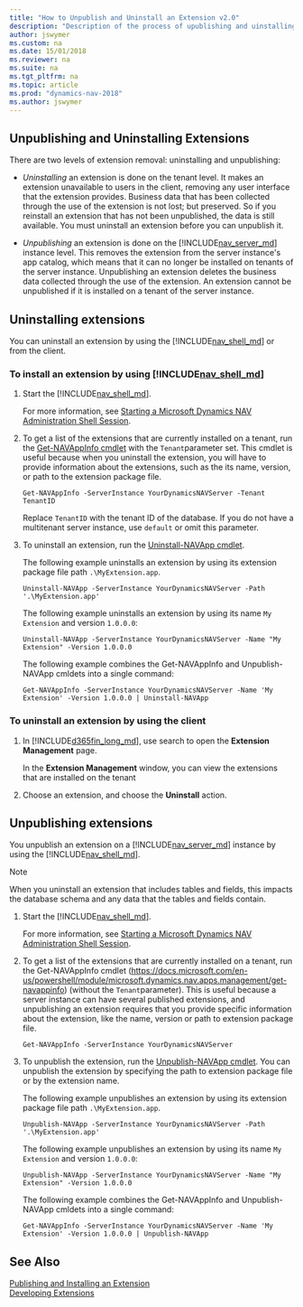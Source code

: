 ```yaml
---
title: "How to Unpublish and Uninstall an Extension v2.0"
description: "Description of the process of upublishing and uinstalling an extension"
author: jswymer
ms.custom: na
ms.date: 15/01/2018
ms.reviewer: na
ms.suite: na
ms.tgt_pltfrm: na
ms.topic: article
ms.prod: "dynamics-nav-2018"
ms.author: jswymer
---
```


## Unpublishing and Uninstalling Extensions
There are two levels of extension removal: uninstalling and unpublishing:
 
-   *Uninstalling* an extension is done on the tenant level. It makes an extension unavailable to users in the client, removing any user interface that the extension provides. Business data that has been collected through the use of the extension is not lost; but preserved. So if you reinstall an extension that has not been unpublished, the data is still available. You must uninstall an extension before you can unpublish it.

-   *Unpublishing* an extension is done on the [!INCLUDE[nav_server_md](includes/nav_server_md.md)] instance level. This removes the extension from the server instance's app catalog, which means that it can no longer be installed on tenants of the server instance. Unpublishing an extension deletes the business data collected through the use of the extension. An extension cannot be unpublished if it is installed on a tenant of the server instance.

## Uninstalling extensions
You can uninstall an extension by using the [!INCLUDE[nav_shell_md](includes/nav_shell_md.md)] or from the client. 

### To install an extension by using [!INCLUDE[nav_shell_md](includes/nav_shell_md.md)] 

1. Start the [!INCLUDE[nav_shell_md](includes/nav_shell_md.md)]. 

    For more information, see [Starting a Microsoft Dynamics NAV Administration Shell Session](Microsoft-Dynamics-NAV-Windows-PowerShell-Cmdlets.md#StartAdminShell). 
2. To get a list of the extensions that are currently installed on a tenant, run the [Get-NAVAppInfo cmdlet](https://docs.microsoft.com/en-us/powershell/module/microsoft.dynamics.nav.apps.management/get-navappinfo) with the `Tenant`parameter set. This cmdlet is useful because when you uninstall the extension, you will have to provide information about the extensions, such as the its name, version, or path to the extension package file.

    ```
    Get-NAVAppInfo -ServerInstance YourDynamicsNAVServer -Tenant TenantID
    ```

    Replace `TenantID` with the tenant ID of the database. If you do not have a multitenant server instance, use `default` or omit this parameter. 

3. To uninstall an extension, run the [Uninstall-NAVApp cmdlet](https://docs.microsoft.com/en-us/powershell/module/microsoft.dynamics.nav.apps.management/uninstall-navapp).

    The following example uninstalls an extension by using its extension package file path `.\MyExtension.app`. 

    ```  
    Uninstall-NAVApp -ServerInstance YourDynamicsNAVServer -Path '.\MyExtension.app'  
    ``` 

    The following example uninstalls an extension by using its name `My Extension` and version `1.0.0.0`:

    ```  
    Uninstall-NAVApp -ServerInstance YourDynamicsNAVServer -Name "My Extension" -Version 1.0.0.0
    ```  

    The following example combines the Get-NAVAppInfo and Unpublish-NAVApp cmldets into a single command:

    ```  
    Get-NAVAppInfo -ServerInstance YourDynamicsNAVServer -Name 'My Extension' -Version 1.0.0.0 | Uninstall-NAVApp
    ```  

### To uninstall an extension by using the client  

1.  In [!INCLUDE[d365fin_long_md](includes/d365fin_long_md.md)], use search to open the **Extension Management** page.

    In the **Extension Management** window, you can view the extensions that are installed on the tenant 
2.  Choose an extension, and choose the **Uninstall** action.


## Unpublishing extensions
You unpublish an extension on a [!INCLUDE[nav_server_md](includes/nav_server_md.md)] instance by using the [!INCLUDE[nav_shell_md](includes/nav_shell_md.md)].

> [!NOTE]  
>  When you uninstall an extension that includes tables and fields, this impacts the database schema and any data that the tables and fields contain.

1.  Start the [!INCLUDE[nav_shell_md](includes/nav_shell_md.md)]. 

    For more information, see [Starting a Microsoft Dynamics NAV Administration Shell Session](Microsoft-Dynamics-NAV-Windows-PowerShell-Cmdlets.md#StartAdminShell). 

2. To get a list of the extensions that are currently installed on a tenant, run the Get-NAVAppInfo cmdlet (https://docs.microsoft.com/en-us/powershell/module/microsoft.dynamics.nav.apps.management/get-navappinfo) (without the `Tenant`parameter). This is useful because a server instance can have several published extensions, and unpublishing an extension requires that you provide specific information about the extension, like the name, version or path to extension package file. 

    ```
    Get-NAVAppInfo -ServerInstance YourDynamicsNAVServer
    ```

3. To unpublish the extension, run the [Unpublish-NAVApp cmdlet](https://go.microsoft.com/fwlink/?linkid=616080). You can unpublish the extension by specifying the path to extension package file or by the extension name.

    The following example unpublishes an extension by using its extension package file path `.\MyExtension.app`. 

    ```  
    Unpublish-NAVApp -ServerInstance YourDynamicsNAVServer -Path '.\MyExtension.app'  
    ``` 
    
    The following example unpublishes an extension by using its name `My Extension` and version `1.0.0.0`:

    ```  
    Unpublish-NAVApp -ServerInstance YourDynamicsNAVServer -Name "My Extension" -Version 1.0.0.0
    ```  

    The following example combines the Get-NAVAppInfo and Unpublish-NAVApp cmldets into a single command:

    ```  
    Get-NAVAppInfo -ServerInstance YourDynamicsNAVServer -Name 'My Extension' -Version 1.0.0.0 | Unpublish-NAVApp
    ```

<!--  
### Get an overview of published extension
A server instance can have several published extensions, and  unpublishing the extensions requires that you provide specific information about the extension, like the name, version or path to extension package file. To get this information, you can run the the [Get-NAVAppInfo cmdlet](https://docs.microsoft.com/en-us/powershell/module/microsoft.dynamics.nav.apps.management/get-navappinfo) on the server instance:

```
Get-NAVAppInfo -ServerInstance YourDynamicsNAVServer
```

### Unpublish an extension
To unpublish the extension, run the [Unpublish-NAVApp cmdlet](https://go.microsoft.com/fwlink/?linkid=616080). You can unpublish the extension by specifying the path to extension package file or by the extension name.

The following example unpublishes an extension by using its extension package file path `.\MyExtension.app`. 

```  
Unpublish-NAVApp -ServerInstance YourDynamicsNAVServer -Path '.\MyExtension.app'  
``` 
The following example unpublishes an extension by using its name `My Extension` and version `1.0.0.0`:

```  
Unpublish-NAVApp -ServerInstance YourDynamicsNAVServer -Name "My Extension" -Version 1.0.0.0
```  

The following example combines the Get-NAVAppInfo and Unpublish-NAVApp cmldets into a single command:

```  
Get-NAVAppInfo -ServerInstance YourDynamicsNAVServer -Name 'My Extension' -Version 1.0.0.0 | Unpublish-NAVApp
```  
-->

## See Also  
[Publishing and Installing an Extension](devenv-how-publish-and-install-an-extension-v2.md)  
[Developing Extensions](devenv-dev-overview.md)